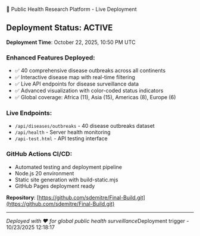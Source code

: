 🚀 Public Health Research Platform - Live Deployment

## Deployment Status: ACTIVE

**Deployment Time**: October 22, 2025, 10:50 PM UTC

### Enhanced Features Deployed:
- ✅ 40 comprehensive disease outbreaks across all continents
- ✅ Interactive disease map with real-time filtering
- ✅ Live API endpoints for disease surveillance data
- ✅ Advanced visualization with color-coded status indicators
- ✅ Global coverage: Africa (11), Asia (15), Americas (8), Europe (6)

### Live Endpoints:
- `/api/diseases/outbreaks` - 40 disease outbreaks dataset
- `/api/health` - Server health monitoring
- `/api-test.html` - API testing interface

### GitHub Actions CI/CD:
- Automated testing and deployment pipeline
- Node.js 20 environment
- Static site generation with build-static.mjs
- GitHub Pages deployment ready

**Repository**: [https://github.com/sdemitre/Final-Build.git](https://github.com/sdemitre/Final-Build.git)

---
*Deployed with ❤️ for global public health surveillance*D e p l o y m e n t   t r i g g e r   -   1 0 / 2 3 / 2 0 2 5   1 2 : 1 8 : 1 7 
 
 